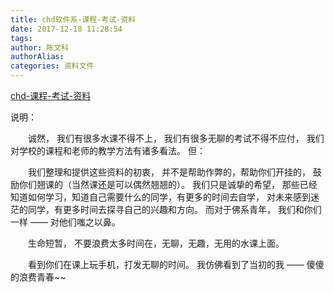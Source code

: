 ```yaml
---
title: chd软件系-课程-考试-资料
date: 2017-12-18 11:28:54
tags:
author: 陈文科
authorAlias: 
categories: 资料文件
---
```

[chd-课程-考试-资料](http://chenwenke.cn/Src/)

说明： 

&emsp;&emsp;诚然， 我们有很多水课不得不上， 我们有很多无聊的考试不得不应付， 我们对学校的课程和老师的教学方法有诸多看法。 但： 

&emsp;&emsp;我们整理和提供这些资料的初衷， 并不是帮助作弊的，帮助你们开挂的， 鼓励你们翘课的（当然课还是可以偶然翘翘的）。 我们只是诚挚的希望， 那些已经知道如何学习，知道自己需要什么的同学，有更多的时间去自学， 对未来感到迷茫的同学，有更多时间去探寻自己的兴趣和方向。 而对于佛系青年， 我们和你们一样 —— 对他们嗤之以鼻。 

&emsp;&emsp;生命短暂， 不要浪费太多时间在，无聊，无趣，无用的水课上面。 

&emsp;&emsp;看到你们在课上玩手机，打发无聊的时间。 我仿佛看到了当初的我 —— 傻傻的浪费青春~~
